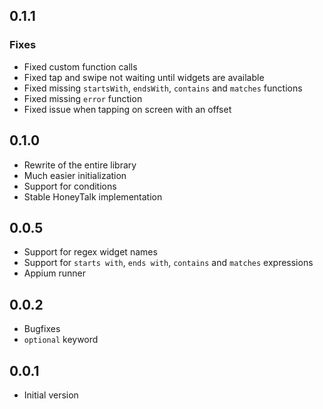 ## 0.1.1

### Fixes

- Fixed custom function calls
- Fixed tap and swipe not waiting until widgets are available
- Fixed missing `startsWith`, `endsWith`, `contains` and `matches` functions
- Fixed missing `error` function
- Fixed issue when tapping on screen with an offset

## 0.1.0

- Rewrite of the entire library
- Much easier initialization
- Support for conditions
- Stable HoneyTalk implementation

## 0.0.5

- Support for regex widget names
- Support for `starts with`, `ends with`, `contains` and `matches` expressions
- Appium runner

## 0.0.2

- Bugfixes
- `optional` keyword

## 0.0.1

- Initial version
